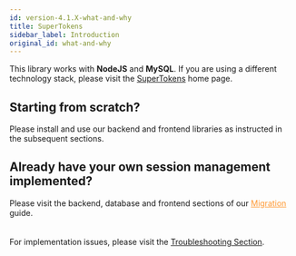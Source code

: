 ```yaml
---
id: version-4.1.X-what-and-why
title: SuperTokens
sidebar_label: Introduction
original_id: what-and-why
---
```


<span class="highlighted-text">This library works with <b>NodeJS</b> and <b>MySQL</b>.</span> If you are using a different technology stack, please visit the [SuperTokens](https://supertokens.io#tech-stack) home page.

## Starting from scratch?
Please install and use our <span class="highlighted-text">backend and frontend libraries</span> as instructed in the subsequent sections.


## Already have your own session management implemented?
Please visit the backend, database and frontend sections of our <a href="../migration/backend" style="color: #ff9933">Migration</a> guide. 

<div style="height: 20px"></div>
<div class="specialNote">
For implementation issues, please visit the <a href="../troubleshooting/troubleshooting">Troubleshooting Section</a>.
</div>
<div style="height: 20px"></div>